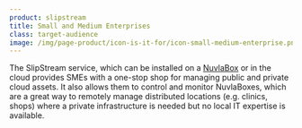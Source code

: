 ```yaml
---
product: slipstream
title: Small and Medium Enterprises
class: target-audience
image: /img/page-product/icon-is-it-for/icon-small-medium-enterprise.png
---
```

The SlipStream service, which can be installed on a [NuvlaBox](/products-and-service/nuvlabox) or in the cloud provides SMEs with a one-stop shop for managing public and private cloud assets. It also allows them to control and monitor NuvlaBoxes, which are a great way to remotely manage distributed locations (e.g. clinics, shops) where a private infrastructure is needed but no local IT expertise is available.
